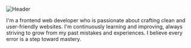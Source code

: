 ![Header](https://capsule-render.vercel.app/api?type=waving&height=280&color=maroon&text=Hey%20there!%20I'm%20Pathum%20Waduthanthri&fontSize=35&fontAlign=50&fontAlignY=40&fontColor=ffffff&desc=Aspiring%20Frontend%20Web%20Developer%20%7C%20Lifelong%20Learner&descSize=18&descAlign=50&descAlignY=60&descColor=ffffff)



I'm a frontend web developer who is passionate about crafting clean and user-friendly websites. I'm continuously learning and improving, always striving to grow from my past mistakes and experiences. I believe every error is a step toward mastery.



<!--
**pathum-sathsara/pathum-sathsara** is a ✨ _special_ ✨ repository because its `README.md` (this file) appears on your GitHub profile.

Here are some ideas to get you started:

- 🔭 I’m currently working on ...
- 🌱 I’m currently learning ...
- 👯 I’m looking to collaborate on ...
- 🤔 I’m looking for help with ...
- 💬 Ask me about ...
- 📫 How to reach me: ...
- 😄 Pronouns: ...
- ⚡ Fun fact: ...
-->
